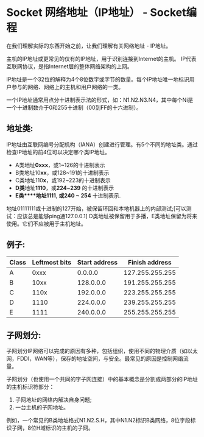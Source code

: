 # Socket 网络地址（IP地址） - Socket编程



在我们理解实际的东西开始之前，让我们理解有关网络地址 - IP地址。

主机的IP地址或更常见的仅有的IP地址，用于识别连接到Internet的主机。 IP代表互联网协议，是指Internet层的整体网络架构的上网。

IP地址是一个32位的解释为4个8位数字或字节的数量。每个IP地址唯一地标识用户参与的网络、网络上的主机和用户网络的一类。

一个IP地址通常用点分十进制表示法的形式，如：N1.N2.N3.N4，其中每个Ni是一个十进制数介于0和255十进制（00到FF的十六进制）。

## 地址类:

IP地址由互联网编号分配机构（IANA）创建进行管理。有5个不同的地址类。通过检查IP地址的前4位可以决定哪个类IP地址。

*   A类地址**0xxx**，或1~126的十进制表示
*   B类地址10**xx**，或128~191的十进制表示
*   C类地址110**x**，或192~223的十进制表示
*   **D类**地址**1110**，或**224**~**239** 的十进制表示
*   **E类****地址1111**, **或240 ~ 254** 十进制表示.

地址01111111或十进制的127开始，被保留环回和本地机器上的内部测试;[可以测试：应该总是能够ping通127.0.0.1] D类地址被保留用于多播，E类地址保留为将来使用。它们不应被用于主机地址。

## 例子:

| **Class** | **Leftmost bits** | **Start address** | **Finish address** |
| --- | --- | --- | --- |
| A | 0xxx | 0.0.0.0 | 127.255.255.255 |
| B | 10xx | 128.0.0.0 | 191.255.255.255 |
| C | 110x | 192.0.0.0 | 223.255.255.255 |
| D | 1110 | 224.0.0.0 | 239.255.255.255 |
| E | 1111 | 240.0.0.0 | 255.255.255.255 |

## 子网划分:

子网划分IP网络可以完成的原因有多种，包括组织，使用不同的物理介质（如以太网，FDDI，WAN等），保存的地址空间，与安全。最常见的原因是控制网络流量。

子网划分（也使用一个共同的字子网连接）中的基本概念是分割成两部分的IP地址的主机标识符部分：

1.  子网地址的网络内解决自身问题;
2.  一台主机的子网地址。

例如，一个常见的B类地址格式N1.N2.S.H，其中N1.N2标识B类网络，8位字段标识子网，8位H域标识的主机的子网。

 